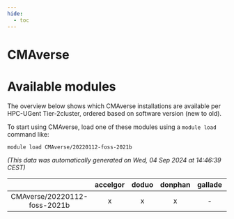 ```yaml
---
hide:
  - toc
---
```


CMAverse
========

# Available modules


The overview below shows which CMAverse installations are available per HPC-UGent Tier-2cluster, ordered based on software version (new to old).

To start using CMAverse, load one of these modules using a `module load` command like:

```shell
module load CMAverse/20220112-foss-2021b
```

*(This data was automatically generated on Wed, 04 Sep 2024 at 14:46:39 CEST)*  

| |accelgor|doduo|donphan|gallade|joltik|shinx|skitty|
| :---: | :---: | :---: | :---: | :---: | :---: | :---: | :---: |
|CMAverse/20220112-foss-2021b|x|x|x|-|x|-|x|
